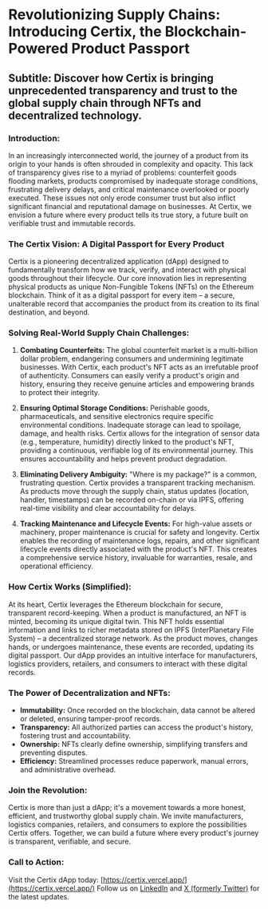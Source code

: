 # Revolutionizing Supply Chains: Introducing Certix, the Blockchain-Powered Product Passport

## Subtitle: Discover how Certix is bringing unprecedented transparency and trust to the global supply chain through NFTs and decentralized technology.

### Introduction:
In an increasingly interconnected world, the journey of a product from its origin to your hands is often shrouded in complexity and opacity. This lack of transparency gives rise to a myriad of problems: counterfeit goods flooding markets, products compromised by inadequate storage conditions, frustrating delivery delays, and critical maintenance overlooked or poorly executed. These issues not only erode consumer trust but also inflict significant financial and reputational damage on businesses. At Certix, we envision a future where every product tells its true story, a future built on verifiable trust and immutable records.

### The Certix Vision: A Digital Passport for Every Product
Certix is a pioneering decentralized application (dApp) designed to fundamentally transform how we track, verify, and interact with physical goods throughout their lifecycle. Our core innovation lies in representing physical products as unique Non-Fungible Tokens (NFTs) on the Ethereum blockchain. Think of it as a digital passport for every item – a secure, unalterable record that accompanies the product from its creation to its final destination, and beyond.

### Solving Real-World Supply Chain Challenges:

1.  **Combating Counterfeits:** The global counterfeit market is a multi-billion dollar problem, endangering consumers and undermining legitimate businesses. With Certix, each product's NFT acts as an irrefutable proof of authenticity. Consumers can easily verify a product's origin and history, ensuring they receive genuine articles and empowering brands to protect their integrity.

2.  **Ensuring Optimal Storage Conditions:** Perishable goods, pharmaceuticals, and sensitive electronics require specific environmental conditions. Inadequate storage can lead to spoilage, damage, and health risks. Certix allows for the integration of sensor data (e.g., temperature, humidity) directly linked to the product's NFT, providing a continuous, verifiable log of its environmental journey. This ensures accountability and helps prevent product degradation.

3.  **Eliminating Delivery Ambiguity:** "Where is my package?" is a common, frustrating question. Certix provides a transparent tracking mechanism. As products move through the supply chain, status updates (location, handler, timestamps) can be recorded on-chain or via IPFS, offering real-time visibility and clear accountability for delays.

4.  **Tracking Maintenance and Lifecycle Events:** For high-value assets or machinery, proper maintenance is crucial for safety and longevity. Certix enables the recording of maintenance logs, repairs, and other significant lifecycle events directly associated with the product's NFT. This creates a comprehensive service history, invaluable for warranties, resale, and operational efficiency.

### How Certix Works (Simplified):
At its heart, Certix leverages the Ethereum blockchain for secure, transparent record-keeping. When a product is manufactured, an NFT is minted, becoming its unique digital twin. This NFT holds essential information and links to richer metadata stored on IPFS (InterPlanetary File System) – a decentralized storage network. As the product moves, changes hands, or undergoes maintenance, these events are recorded, updating its digital passport. Our dApp provides an intuitive interface for manufacturers, logistics providers, retailers, and consumers to interact with these digital records.

### The Power of Decentralization and NFTs:
*   **Immutability:** Once recorded on the blockchain, data cannot be altered or deleted, ensuring tamper-proof records.
*   **Transparency:** All authorized parties can access the product's history, fostering trust and accountability.
*   **Ownership:** NFTs clearly define ownership, simplifying transfers and preventing disputes.
*   **Efficiency:** Streamlined processes reduce paperwork, manual errors, and administrative overhead.

### Join the Revolution:
Certix is more than just a dApp; it's a movement towards a more honest, efficient, and trustworthy global supply chain. We invite manufacturers, logistics companies, retailers, and consumers to explore the possibilities Certix offers. Together, we can build a future where every product's journey is transparent, verifiable, and secure.

### Call to Action:
Visit the Certix dApp today: [https://certix.vercel.app/](https://certix.vercel.app/)
Follow us on [LinkedIn](https://www.linkedin.com/company/certixdapp) and [X (formerly Twitter)](https://twitter.com/certixdapp) for the latest updates.
